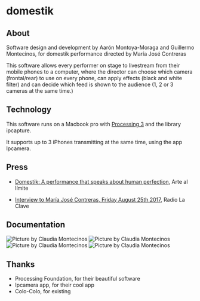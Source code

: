 # domestik

## About

Software design and development by Aarón Montoya-Moraga and Guillermo Montecinos, for domestik performance directed by María José Contreras

This software allows every performer on stage to livestream from their mobile phones to a computer, where the director can choose which camera (frontal/rear) to use on every phone, can apply effects (black and white filter) and can decide which feed is shown to the audience (1, 2 or 3 cameras at the same time.)

## Technology

This software runs on a Macbook pro with [Processing 3](https://processing.org/) and the library ipcapture.

It supports up to 3 iPhones transmitting at the same time, using the app Ipcamera.

## Press

* [Domestik: A performance that speaks about human perfection](https://www.arteallimite.com/en/2017/08/domestik-una-performance-de-lo-humano-y-lo-perfecto/), Arte al límite

* [Interview to María José Contreras, Friday August 25th 2017](https://www.youtube.com/watch?v=YbvMs64FjJo&t=1s), Radio La Clave

## Documentation

![Picture by Claudia Montecinos](https://github.com/montoyamoraga/domestik/blob/gh-pages/pics/documentation/domestik1.jpg)
![Picture by Claudia Montecinos](https://github.com/montoyamoraga/domestik/blob/gh-pages/pics/documentation/domestik2.jpg)
![Picture by Claudia Montecinos](https://github.com/montoyamoraga/domestik/blob/gh-pages/pics/documentation/domestik3.jpg)
![Picture by Claudia Montecinos](https://github.com/montoyamoraga/domestik/blob/gh-pages/pics/documentation/domestik4.jpg)


## Thanks

* Processing Foundation, for their beautiful software
* Ipcamera app, for their cool app
* Colo-Colo, for existing
